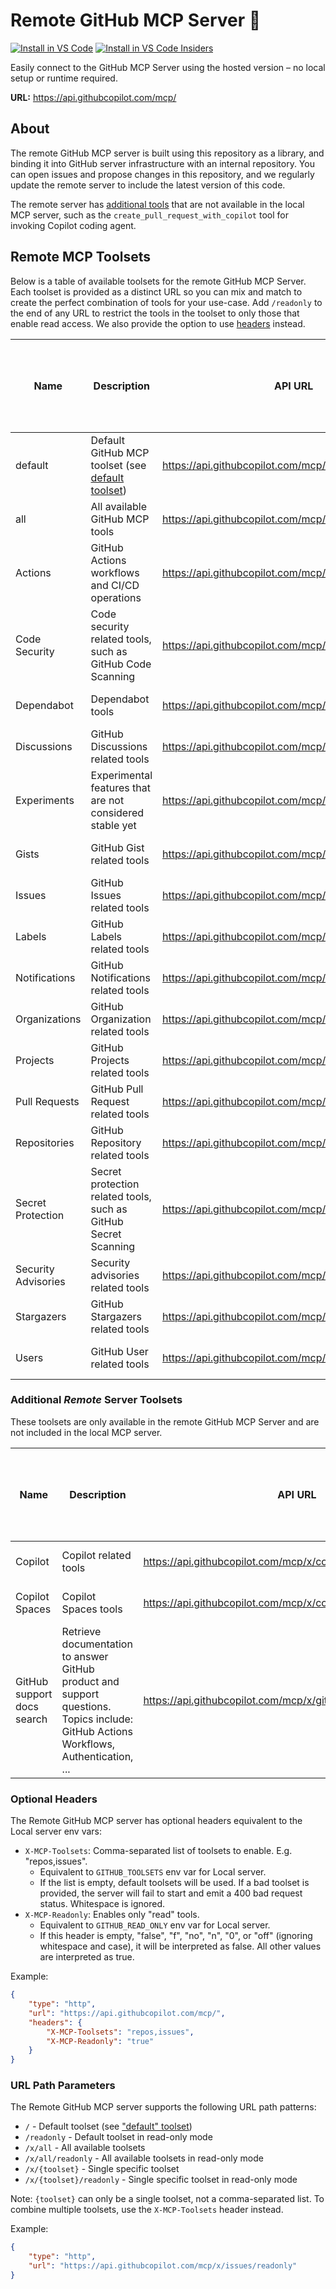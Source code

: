# Remote GitHub MCP Server 🚀

[![Install in VS Code](https://img.shields.io/badge/VS_Code-Install_Server-0098FF?style=flat-square&logo=visualstudiocode&logoColor=white)](https://insiders.vscode.dev/redirect/mcp/install?name=github&config=%7B%22type%22%3A%20%22http%22%2C%22url%22%3A%20%22https%3A%2F%2Fapi.githubcopilot.com%2Fmcp%2F%22%7D) [![Install in VS Code Insiders](https://img.shields.io/badge/VS_Code_Insiders-Install_Server-24bfa5?style=flat-square&logo=visualstudiocode&logoColor=white)](https://insiders.vscode.dev/redirect/mcp/install?name=github&config=%7B%22type%22%3A%20%22http%22%2C%22url%22%3A%20%22https%3A%2F%2Fapi.githubcopilot.com%2Fmcp%2F%22%7D&quality=insiders)

Easily connect to the GitHub MCP Server using the hosted version – no local setup or runtime required.

**URL:** https://api.githubcopilot.com/mcp/

## About

The remote GitHub MCP server is built using this repository as a library, and binding it into GitHub server infrastructure with an internal repository. You can open issues and propose changes in this repository, and we regularly update the remote server to include the latest version of this code.

The remote server has [additional tools](#toolsets-only-available-in-the-remote-mcp-server) that are not available in the local MCP server, such as the `create_pull_request_with_copilot` tool for invoking Copilot coding agent.

## Remote MCP Toolsets

Below is a table of available toolsets for the remote GitHub MCP Server. Each toolset is provided as a distinct URL so you can mix and match to create the perfect combination of tools for your use-case. Add `/readonly` to the end of any URL to restrict the tools in the toolset to only those that enable read access. We also provide the option to use [headers](#headers) instead.

<!-- START AUTOMATED TOOLSETS -->
| Name           | Description                                      | API URL                                               | 1-Click Install (VS Code)                                                                                                                                                                                                 | Read-only Link                                                                                                 | 1-Click Read-only Install (VS Code)                                                                                                                                                                                                 |
|----------------|--------------------------------------------------|-------------------------------------------------------|----------------------------------------------------------------------------------------------------------------------------------------------------------------------------------------------------------------------------|---------------------------------------------------------------------------------------------------------------|-----------------------------------------------------------------------------------------------------------------------------------------------------------------------------------------------------------------------------|
| default        | Default GitHub MCP toolset (see [default toolset](../README.md#default-toolset)) | https://api.githubcopilot.com/mcp/                    | [Install](https://insiders.vscode.dev/redirect/mcp/install?name=github&config=%7B%22type%22%3A%20%22http%22%2C%22url%22%3A%20%22https%3A%2F%2Fapi.githubcopilot.com%2Fmcp%2F%22%7D)                                      | [read-only](https://api.githubcopilot.com/mcp/readonly)                                                      | [Install read-only](https://insiders.vscode.dev/redirect/mcp/install?name=github&config=%7B%22type%22%3A%20%22http%22%2C%22url%22%3A%20%22https%3A%2F%2Fapi.githubcopilot.com%2Fmcp%2Freadonly%22%7D) |
| all            | All available GitHub MCP tools                    | https://api.githubcopilot.com/mcp/x/all               | [Install](https://insiders.vscode.dev/redirect/mcp/install?name=github-all&config=%7B%22type%22%3A%20%22http%22%2C%22url%22%3A%20%22https%3A%2F%2Fapi.githubcopilot.com%2Fmcp%2Fx%2Fall%22%7D)                           | [read-only](https://api.githubcopilot.com/mcp/x/all/readonly)                                                | [Install read-only](https://insiders.vscode.dev/redirect/mcp/install?name=github-all&config=%7B%22type%22%3A%20%22http%22%2C%22url%22%3A%20%22https%3A%2F%2Fapi.githubcopilot.com%2Fmcp%2Fx%2Fall%2Freadonly%22%7D) |
| Actions        | GitHub Actions workflows and CI/CD operations    | https://api.githubcopilot.com/mcp/x/actions           | [Install](https://insiders.vscode.dev/redirect/mcp/install?name=gh-actions&config=%7B%22type%22%3A%20%22http%22%2C%22url%22%3A%20%22https%3A%2F%2Fapi.githubcopilot.com%2Fmcp%2Fx%2Factions%22%7D)                         | [read-only](https://api.githubcopilot.com/mcp/x/actions/readonly)                                              | [Install read-only](https://insiders.vscode.dev/redirect/mcp/install?name=gh-actions&config=%7B%22type%22%3A%20%22http%22%2C%22url%22%3A%20%22https%3A%2F%2Fapi.githubcopilot.com%2Fmcp%2Fx%2Factions%2Freadonly%22%7D)                                                                          |
| Code Security  | Code security related tools, such as GitHub Code Scanning | https://api.githubcopilot.com/mcp/x/code_security     | [Install](https://insiders.vscode.dev/redirect/mcp/install?name=gh-code_security&config=%7B%22type%22%3A%20%22http%22%2C%22url%22%3A%20%22https%3A%2F%2Fapi.githubcopilot.com%2Fmcp%2Fx%2Fcode_security%22%7D)             | [read-only](https://api.githubcopilot.com/mcp/x/code_security/readonly)                                        | [Install read-only](https://insiders.vscode.dev/redirect/mcp/install?name=gh-code_security&config=%7B%22type%22%3A%20%22http%22%2C%22url%22%3A%20%22https%3A%2F%2Fapi.githubcopilot.com%2Fmcp%2Fx%2Fcode_security%2Freadonly%22%7D)                                                              |
| Dependabot     | Dependabot tools                                 | https://api.githubcopilot.com/mcp/x/dependabot        | [Install](https://insiders.vscode.dev/redirect/mcp/install?name=gh-dependabot&config=%7B%22type%22%3A%20%22http%22%2C%22url%22%3A%20%22https%3A%2F%2Fapi.githubcopilot.com%2Fmcp%2Fx%2Fdependabot%22%7D)                   | [read-only](https://api.githubcopilot.com/mcp/x/dependabot/readonly)                                           | [Install read-only](https://insiders.vscode.dev/redirect/mcp/install?name=gh-dependabot&config=%7B%22type%22%3A%20%22http%22%2C%22url%22%3A%20%22https%3A%2F%2Fapi.githubcopilot.com%2Fmcp%2Fx%2Fdependabot%2Freadonly%22%7D)                                                                    |
| Discussions    | GitHub Discussions related tools                 | https://api.githubcopilot.com/mcp/x/discussions       | [Install](https://insiders.vscode.dev/redirect/mcp/install?name=gh-discussions&config=%7B%22type%22%3A%20%22http%22%2C%22url%22%3A%20%22https%3A%2F%2Fapi.githubcopilot.com%2Fmcp%2Fx%2Fdiscussions%22%7D)                 | [read-only](https://api.githubcopilot.com/mcp/x/discussions/readonly)                                          | [Install read-only](https://insiders.vscode.dev/redirect/mcp/install?name=gh-discussions&config=%7B%22type%22%3A%20%22http%22%2C%22url%22%3A%20%22https%3A%2F%2Fapi.githubcopilot.com%2Fmcp%2Fx%2Fdiscussions%2Freadonly%22%7D)                                                                  |
| Experiments    | Experimental features that are not considered stable yet | https://api.githubcopilot.com/mcp/x/experiments       | [Install](https://insiders.vscode.dev/redirect/mcp/install?name=gh-experiments&config=%7B%22type%22%3A%20%22http%22%2C%22url%22%3A%20%22https%3A%2F%2Fapi.githubcopilot.com%2Fmcp%2Fx%2Fexperiments%22%7D)                 | [read-only](https://api.githubcopilot.com/mcp/x/experiments/readonly)                                          | [Install read-only](https://insiders.vscode.dev/redirect/mcp/install?name=gh-experiments&config=%7B%22type%22%3A%20%22http%22%2C%22url%22%3A%20%22https%3A%2F%2Fapi.githubcopilot.com%2Fmcp%2Fx%2Fexperiments%2Freadonly%22%7D)                                                                  |
| Gists          | GitHub Gist related tools                        | https://api.githubcopilot.com/mcp/x/gists             | [Install](https://insiders.vscode.dev/redirect/mcp/install?name=gh-gists&config=%7B%22type%22%3A%20%22http%22%2C%22url%22%3A%20%22https%3A%2F%2Fapi.githubcopilot.com%2Fmcp%2Fx%2Fgists%22%7D)                             | [read-only](https://api.githubcopilot.com/mcp/x/gists/readonly)                                                | [Install read-only](https://insiders.vscode.dev/redirect/mcp/install?name=gh-gists&config=%7B%22type%22%3A%20%22http%22%2C%22url%22%3A%20%22https%3A%2F%2Fapi.githubcopilot.com%2Fmcp%2Fx%2Fgists%2Freadonly%22%7D)                                                                              |
| Issues         | GitHub Issues related tools                      | https://api.githubcopilot.com/mcp/x/issues            | [Install](https://insiders.vscode.dev/redirect/mcp/install?name=gh-issues&config=%7B%22type%22%3A%20%22http%22%2C%22url%22%3A%20%22https%3A%2F%2Fapi.githubcopilot.com%2Fmcp%2Fx%2Fissues%22%7D)                           | [read-only](https://api.githubcopilot.com/mcp/x/issues/readonly)                                               | [Install read-only](https://insiders.vscode.dev/redirect/mcp/install?name=gh-issues&config=%7B%22type%22%3A%20%22http%22%2C%22url%22%3A%20%22https%3A%2F%2Fapi.githubcopilot.com%2Fmcp%2Fx%2Fissues%2Freadonly%22%7D)                                                                            |
| Labels         | GitHub Labels related tools                      | https://api.githubcopilot.com/mcp/x/labels            | [Install](https://insiders.vscode.dev/redirect/mcp/install?name=gh-labels&config=%7B%22type%22%3A%20%22http%22%2C%22url%22%3A%20%22https%3A%2F%2Fapi.githubcopilot.com%2Fmcp%2Fx%2Flabels%22%7D)                           | [read-only](https://api.githubcopilot.com/mcp/x/labels/readonly)                                               | [Install read-only](https://insiders.vscode.dev/redirect/mcp/install?name=gh-labels&config=%7B%22type%22%3A%20%22http%22%2C%22url%22%3A%20%22https%3A%2F%2Fapi.githubcopilot.com%2Fmcp%2Fx%2Flabels%2Freadonly%22%7D)                                                                            |
| Notifications  | GitHub Notifications related tools               | https://api.githubcopilot.com/mcp/x/notifications     | [Install](https://insiders.vscode.dev/redirect/mcp/install?name=gh-notifications&config=%7B%22type%22%3A%20%22http%22%2C%22url%22%3A%20%22https%3A%2F%2Fapi.githubcopilot.com%2Fmcp%2Fx%2Fnotifications%22%7D)             | [read-only](https://api.githubcopilot.com/mcp/x/notifications/readonly)                                        | [Install read-only](https://insiders.vscode.dev/redirect/mcp/install?name=gh-notifications&config=%7B%22type%22%3A%20%22http%22%2C%22url%22%3A%20%22https%3A%2F%2Fapi.githubcopilot.com%2Fmcp%2Fx%2Fnotifications%2Freadonly%22%7D)                                                              |
| Organizations  | GitHub Organization related tools                | https://api.githubcopilot.com/mcp/x/orgs              | [Install](https://insiders.vscode.dev/redirect/mcp/install?name=gh-orgs&config=%7B%22type%22%3A%20%22http%22%2C%22url%22%3A%20%22https%3A%2F%2Fapi.githubcopilot.com%2Fmcp%2Fx%2Forgs%22%7D)                               | [read-only](https://api.githubcopilot.com/mcp/x/orgs/readonly)                                                 | [Install read-only](https://insiders.vscode.dev/redirect/mcp/install?name=gh-orgs&config=%7B%22type%22%3A%20%22http%22%2C%22url%22%3A%20%22https%3A%2F%2Fapi.githubcopilot.com%2Fmcp%2Fx%2Forgs%2Freadonly%22%7D)                                                                                |
| Projects       | GitHub Projects related tools                    | https://api.githubcopilot.com/mcp/x/projects          | [Install](https://insiders.vscode.dev/redirect/mcp/install?name=gh-projects&config=%7B%22type%22%3A%20%22http%22%2C%22url%22%3A%20%22https%3A%2F%2Fapi.githubcopilot.com%2Fmcp%2Fx%2Fprojects%22%7D)                       | [read-only](https://api.githubcopilot.com/mcp/x/projects/readonly)                                             | [Install read-only](https://insiders.vscode.dev/redirect/mcp/install?name=gh-projects&config=%7B%22type%22%3A%20%22http%22%2C%22url%22%3A%20%22https%3A%2F%2Fapi.githubcopilot.com%2Fmcp%2Fx%2Fprojects%2Freadonly%22%7D)                                                                        |
| Pull Requests  | GitHub Pull Request related tools                | https://api.githubcopilot.com/mcp/x/pull_requests     | [Install](https://insiders.vscode.dev/redirect/mcp/install?name=gh-pull_requests&config=%7B%22type%22%3A%20%22http%22%2C%22url%22%3A%20%22https%3A%2F%2Fapi.githubcopilot.com%2Fmcp%2Fx%2Fpull_requests%22%7D)             | [read-only](https://api.githubcopilot.com/mcp/x/pull_requests/readonly)                                        | [Install read-only](https://insiders.vscode.dev/redirect/mcp/install?name=gh-pull_requests&config=%7B%22type%22%3A%20%22http%22%2C%22url%22%3A%20%22https%3A%2F%2Fapi.githubcopilot.com%2Fmcp%2Fx%2Fpull_requests%2Freadonly%22%7D)                                                              |
| Repositories   | GitHub Repository related tools                  | https://api.githubcopilot.com/mcp/x/repos             | [Install](https://insiders.vscode.dev/redirect/mcp/install?name=gh-repos&config=%7B%22type%22%3A%20%22http%22%2C%22url%22%3A%20%22https%3A%2F%2Fapi.githubcopilot.com%2Fmcp%2Fx%2Frepos%22%7D)                             | [read-only](https://api.githubcopilot.com/mcp/x/repos/readonly)                                                | [Install read-only](https://insiders.vscode.dev/redirect/mcp/install?name=gh-repos&config=%7B%22type%22%3A%20%22http%22%2C%22url%22%3A%20%22https%3A%2F%2Fapi.githubcopilot.com%2Fmcp%2Fx%2Frepos%2Freadonly%22%7D)                                                                              |
| Secret Protection | Secret protection related tools, such as GitHub Secret Scanning | https://api.githubcopilot.com/mcp/x/secret_protection | [Install](https://insiders.vscode.dev/redirect/mcp/install?name=gh-secret_protection&config=%7B%22type%22%3A%20%22http%22%2C%22url%22%3A%20%22https%3A%2F%2Fapi.githubcopilot.com%2Fmcp%2Fx%2Fsecret_protection%22%7D)     | [read-only](https://api.githubcopilot.com/mcp/x/secret_protection/readonly)                                    | [Install read-only](https://insiders.vscode.dev/redirect/mcp/install?name=gh-secret_protection&config=%7B%22type%22%3A%20%22http%22%2C%22url%22%3A%20%22https%3A%2F%2Fapi.githubcopilot.com%2Fmcp%2Fx%2Fsecret_protection%2Freadonly%22%7D)                                                      |
| Security Advisories | Security advisories related tools                | https://api.githubcopilot.com/mcp/x/security_advisories | [Install](https://insiders.vscode.dev/redirect/mcp/install?name=gh-security_advisories&config=%7B%22type%22%3A%20%22http%22%2C%22url%22%3A%20%22https%3A%2F%2Fapi.githubcopilot.com%2Fmcp%2Fx%2Fsecurity_advisories%22%7D) | [read-only](https://api.githubcopilot.com/mcp/x/security_advisories/readonly)                                  | [Install read-only](https://insiders.vscode.dev/redirect/mcp/install?name=gh-security_advisories&config=%7B%22type%22%3A%20%22http%22%2C%22url%22%3A%20%22https%3A%2F%2Fapi.githubcopilot.com%2Fmcp%2Fx%2Fsecurity_advisories%2Freadonly%22%7D)                                                  |
| Stargazers     | GitHub Stargazers related tools                  | https://api.githubcopilot.com/mcp/x/stargazers        | [Install](https://insiders.vscode.dev/redirect/mcp/install?name=gh-stargazers&config=%7B%22type%22%3A%20%22http%22%2C%22url%22%3A%20%22https%3A%2F%2Fapi.githubcopilot.com%2Fmcp%2Fx%2Fstargazers%22%7D)                   | [read-only](https://api.githubcopilot.com/mcp/x/stargazers/readonly)                                           | [Install read-only](https://insiders.vscode.dev/redirect/mcp/install?name=gh-stargazers&config=%7B%22type%22%3A%20%22http%22%2C%22url%22%3A%20%22https%3A%2F%2Fapi.githubcopilot.com%2Fmcp%2Fx%2Fstargazers%2Freadonly%22%7D)                                                                    |
| Users          | GitHub User related tools                        | https://api.githubcopilot.com/mcp/x/users             | [Install](https://insiders.vscode.dev/redirect/mcp/install?name=gh-users&config=%7B%22type%22%3A%20%22http%22%2C%22url%22%3A%20%22https%3A%2F%2Fapi.githubcopilot.com%2Fmcp%2Fx%2Fusers%22%7D)                             | [read-only](https://api.githubcopilot.com/mcp/x/users/readonly)                                                | [Install read-only](https://insiders.vscode.dev/redirect/mcp/install?name=gh-users&config=%7B%22type%22%3A%20%22http%22%2C%22url%22%3A%20%22https%3A%2F%2Fapi.githubcopilot.com%2Fmcp%2Fx%2Fusers%2Freadonly%22%7D)                                                                              |

<!-- END AUTOMATED TOOLSETS -->

### Additional _Remote_ Server Toolsets

These toolsets are only available in the remote GitHub MCP Server and are not included in the local MCP server.

| Name                 | Description                                   | API URL                                     | 1-Click Install (VS Code)                                                                                                                                                                          | Read-only Link                                                    | 1-Click Read-only Install (VS Code)                                                                                                                                                                                     |
| -------------------- | --------------------------------------------- | ------------------------------------------- | -------------------------------------------------------------------------------------------------------------------------------------------------------------------------------------------------- | ----------------------------------------------------------------- | ----------------------------------------------------------------------------------------------------------------------------------------------------------------------------------------------------------------------- |
| Copilot  | Copilot related tools | https://api.githubcopilot.com/mcp/x/copilot | [Install](https://insiders.vscode.dev/redirect/mcp/install?name=gh-copilot&config=%7B%22type%22%3A%20%22http%22%2C%22url%22%3A%20%22https%3A%2F%2Fapi.githubcopilot.com%2Fmcp%2Fx%2Fcopilot%22%7D)             | [read-only](https://api.githubcopilot.com/mcp/x/copilot/readonly)                                        | [Install read-only](https://insiders.vscode.dev/redirect/mcp/install?name=gh-copilot&config=%7B%22type%22%3A%20%22http%22%2C%22url%22%3A%20%22https%3A%2F%2Fapi.githubcopilot.com%2Fmcp%2Fx%2Fcopilot%2Freadonly%22%7D)                                                              |
| Copilot Spaces  | Copilot Spaces tools | https://api.githubcopilot.com/mcp/x/copilot_spaces    | [Install](https://insiders.vscode.dev/redirect/mcp/install?name=gh-copilot_spaces&config=%7B%22type%22%3A%20%22http%22%2C%22url%22%3A%20%22https%3A%2F%2Fapi.githubcopilot.com%2Fmcp%2Fx%2Fcopilot_spaces%22%7D)             | [read-only](https://api.githubcopilot.com/mcp/x/copilot_spaces/readonly)                                        | [Install read-only](https://insiders.vscode.dev/redirect/mcp/install?name=gh-copilot_spaces&config=%7B%22type%22%3A%20%22http%22%2C%22url%22%3A%20%22https%3A%2F%2Fapi.githubcopilot.com%2Fmcp%2Fx%2Fcopilot_spaces%2Freadonly%22%7D)                                                              |
| GitHub support docs search | Retrieve documentation to answer GitHub product and support questions. Topics include: GitHub Actions Workflows, Authentication, ... | https://api.githubcopilot.com/mcp/x/github_support_docs_search | [Install](https://insiders.vscode.dev/redirect/mcp/install?name=gh-support&config=%7B%22type%22%3A%20%22http%22%2C%22url%22%3A%20%22https%3A%2F%2Fapi.githubcopilot.com%2Fmcp%2Fx%2Fgithub_support_docs_search%22%7D) | [read-only](https://api.githubcopilot.com/mcp/x/github_support_docs_search/readonly) | [Install read-only](https://insiders.vscode.dev/redirect/mcp/install?name=gh-support&config=%7B%22type%22%3A%20%22http%22%2C%22url%22%3A%20%22https%3A%2F%2Fapi.githubcopilot.com%2Fmcp%2Fx%2Fgithub_support_docs_search%2Freadonly%22%7D) |

### Optional Headers

The Remote GitHub MCP server has optional headers equivalent to the Local server env vars:

- `X-MCP-Toolsets`: Comma-separated list of toolsets to enable. E.g. "repos,issues".
    - Equivalent to `GITHUB_TOOLSETS` env var for Local server.
    - If the list is empty, default toolsets will be used. If a bad toolset is provided, the server will fail to start and emit a 400 bad request status. Whitespace is ignored.
- `X-MCP-Readonly`: Enables only "read" tools.
    - Equivalent to `GITHUB_READ_ONLY` env var for Local server.
    - If this header is empty, "false", "f", "no", "n", "0", or "off" (ignoring whitespace and case), it will be interpreted as false. All other values are interpreted as true.

Example:

```json
{
    "type": "http",
    "url": "https://api.githubcopilot.com/mcp/",
    "headers": {
        "X-MCP-Toolsets": "repos,issues",
        "X-MCP-Readonly": "true"
    }
}
```

### URL Path Parameters

The Remote GitHub MCP server supports the following URL path patterns:

- `/` - Default toolset (see ["default" toolset](../README.md#default-toolset))
- `/readonly` - Default toolset in read-only mode
- `/x/all` - All available toolsets
- `/x/all/readonly` - All available toolsets in read-only mode
- `/x/{toolset}` - Single specific toolset
- `/x/{toolset}/readonly` - Single specific toolset in read-only mode

Note: `{toolset}` can only be a single toolset, not a comma-separated list. To combine multiple toolsets, use the `X-MCP-Toolsets` header instead.

Example:

```json
{
    "type": "http",
    "url": "https://api.githubcopilot.com/mcp/x/issues/readonly"
}
```